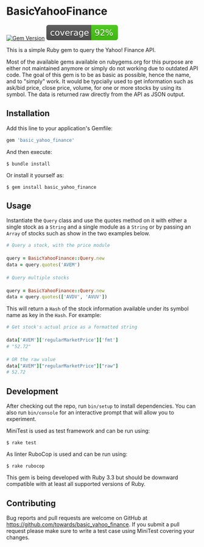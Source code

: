 # BasicYahooFinance

[![Gem Version](https://badge.fury.io/rb/basic_yahoo_finance.svg)](https://badge.fury.io/rb/basic_yahoo_finance)
[![Coverage](https://github.com/towards/basic_yahoo_finance/raw/main/coverage/coverage.svg)](https://github.com/towards/basic_yahoo_finance)

This is a simple Ruby gem to query the Yahoo! Finance API.

Most of the available gems available on rubygems.org for this purpose are either not maintained anymore or simply do not working due to outdated API code. The goal of this gem is to be as basic as possible, hence the name, and to "simply" work. It would be typcially used to get information such as ask/bid price, close price, volume, for one or more stocks by using its symbol. The data is returned raw directly from the API as JSON output.

## Installation

Add this line to your application's Gemfile:

```ruby
gem 'basic_yahoo_finance'
```

And then execute:

    $ bundle install

Or install it yourself as:

    $ gem install basic_yahoo_finance

## Usage

Instantiate the `Query` class and use the quotes method on it with either a single stock as a `String` and a single module as a `String` or by passing an `Array` of stocks such as show in the two examples below.

```ruby
# Query a stock, with the price module

query = BasicYahooFinance::Query.new
data = query.quotes('AVEM')

# Query multiple stocks

query = BasicYahooFinance::Query.new
data = query.quotes(['AVDV', 'AVUV'])

```

This will return a `Hash` of the stock information available under its symbol name as key in the `Hash`. For example:

```ruby
# Get stock's actual price as a formatted string

data['AVEM']['regularMarketPrice']['fmt']
# "52.72"

# OR the raw value
data["AVEM"]["regularMarketPrice"]["raw"]
# 52.72
```

## Development

After checking out the repo, run `bin/setup` to install dependencies. You can also run `bin/console` for an interactive prompt that will allow you to experiment.

MiniTest is used as test framework and can be run using:

    $ rake test

As linter RuboCop is used and can be run using:

    $ rake rubocop

This gem is being developed with Ruby 3.3 but should be downward compatible with at least all supported versions of Ruby.

## Contributing

Bug reports and pull requests are welcome on GitHub at https://github.com/towards/basic_yahoo_finance. If you submit a pull request please make sure to write a test case using MiniTest covering your changes.
